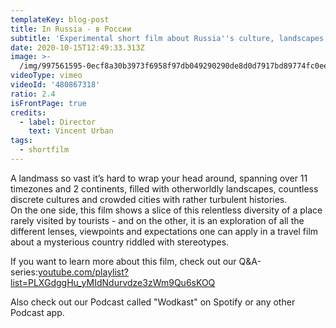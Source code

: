 ```yaml
---
templateKey: blog-post
title: In Russia - в России
subtitle: 'Experimental short film about Russia''s culture, landscapes and history'
date: 2020-10-15T12:49:33.313Z
image: >-
  /img/997561595-0ecf8a30b3973f6958f97db049290290de8d0d7917bd89774fc0eee0b1701c76-d_1920x1080.jpg
videoType: vimeo
videoId: '480867318'
ratio: 2.4
isFrontPage: true
credits:
  - label: Director
    text: Vincent Urban
tags:
  - shortfilm
---
```

A landmass so vast it’s hard to wrap your head around, spanning over 11 timezones and 2 continents, filled with otherworldly landscapes, countless discrete cultures and crowded cities with rather turbulent histories.\
On the one side, this film shows a slice of this relentless diversity of a place rarely visited by tourists - and on the other, it is an exploration of all the different lenses, viewpoints and expectations one can apply in a travel film about a mysterious country riddled with stereotypes.

If you want to learn more about this film, check out our Q&A-series:[youtube.com/playlist?list=PLXGdggHu_yMIdNdurvdze3zWm9Qu6sKOQ](https://www.youtube.com/playlist?list=PLXGdggHu_yMIdNdurvdze3zWm9Qu6sKOQ)

Also check out our Podcast called "Wodkast" on Spotify or any other Podcast app.
